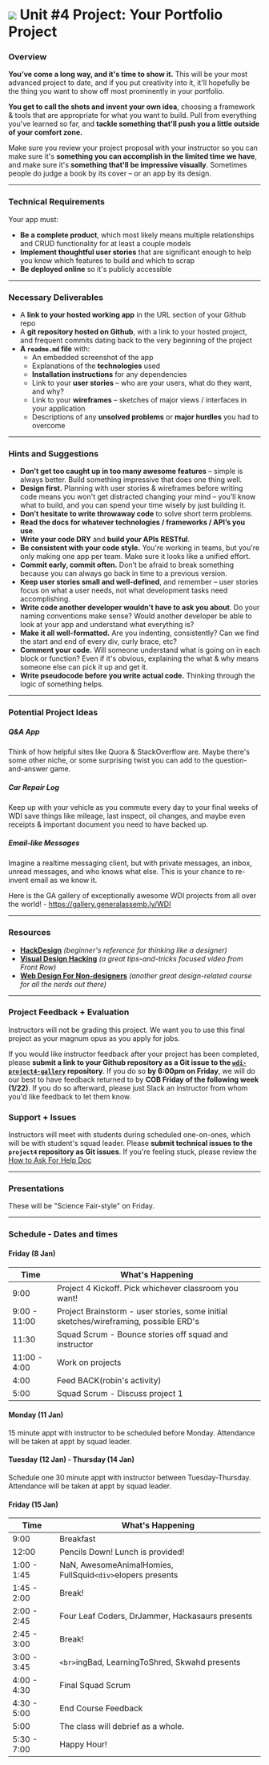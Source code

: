# ![](https://ga-dash.s3.amazonaws.com/production/assets/logo-9f88ae6c9c3871690e33280fcf557f33.png) Unit #4 Project: Your Portfolio Project

### Overview

**You’ve come a long way, and it's time to show it.** This will be your most advanced project to date, and if you put creativity into it, it'll hopefully be the thing you want to show off most prominently in your portfolio.

**You get to call the shots and invent your own idea**, choosing a framework & tools that are appropriate for what you want to build. Pull from everything you've learned so far, and **tackle something that'll push you a little outside of your comfort zone.**

Make sure you review your project proposal with your instructor so you can make sure it's **something you can accomplish in the limited time we have**, and make sure it's **something that'll be impressive visually**. Sometimes people do judge a book by its cover – or an app by its design.

---

### Technical Requirements

Your app must:

* **Be a complete product**, which most likely means multiple relationships and CRUD functionality for at least a couple models
* **Implement thoughtful user stories** that are significant enough to help you know which features to build and which to scrap
* **Be deployed online** so it's publicly accessible

---

### Necessary Deliverables

* A **link to your hosted working app** in the URL section of your Github repo
* A **git repository hosted on Github**, with a link to your hosted project, and frequent commits dating back to the very beginning of the project
* **A ``readme.md`` file** with:
    * An embedded screenshot of the app
    * Explanations of the **technologies** used
    * **Installation instructions** for any dependencies
    * Link to your **user stories** – who are your users, what do they want, and why?
    * Link to your **wireframes** – sketches of major views / interfaces in your application
    * Descriptions of any **unsolved problems** or **major hurdles** you had to overcome

---

### Hints and Suggestions

* **Don’t get too caught up in too many awesome features** – simple is always better. Build something impressive that does one thing well.
* **Design first.** Planning with user stories & wireframes before writing code means you won't get distracted changing your mind – you'll know what to build, and you can spend your time wisely by just building it.
* **Don’t hesitate to write throwaway code** to solve short term problems.
* **Read the docs for whatever technologies / frameworks / API’s you use**.
* **Write your code DRY** and **build your APIs RESTful**.
* **Be consistent with your code style.** You're working in teams, but you're only making one app per team. Make sure it looks like a unified effort.
* **Commit early, commit often.** Don’t be afraid to break something because you can always go back in time to a previous version.
* **Keep user stories small and well-defined**, and remember – user stories focus on what a user needs, not what development tasks need accomplishing.
* **Write code another developer wouldn't have to ask you about**. Do your naming conventions make sense? Would another developer be able to look at your app and understand what everything is?
* **Make it all well-formatted.** Are you indenting, consistently? Can we find the start and end of every div, curly brace, etc?
* **Comment your code.** Will someone understand what is going on in each block or function? Even if it's obvious, explaining the what & why means someone else can pick it up and get it.
* **Write pseudocode before you write actual code.** Thinking through the logic of something helps.

---

### Potential Project Ideas

##### Q&A App
Think of how helpful sites like Quora & StackOverflow are. Maybe there's some other niche, or some surprising twist you can add to the question-and-answer game.

##### Car Repair Log
Keep up with your vehicle as you commute every day to your final weeks of WDI save things like mileage, last inspect, oil changes, and maybe even receipts & important document you need to have backed up.

##### Email-like Messages
Imagine a realtime messaging client, but with private messages, an inbox, unread messages, and who knows what else. This is your chance to re-invent email as we know it.

Here is the GA gallery of exceptionally awesome WDI projects from all over the world! - https://gallery.generalassemb.ly/WDI

---

### Resources

* **[HackDesign](https://hackdesign.org/lessons)** _(beginner's reference for thinking like a designer)_
* **[Visual Design Hacking](https://generalassemb.ly/online/videos/visual-design-hacking)** _(a great tips-and-tricks focused video from Front Row)_
* **[Web Design For Non-designers](https://generalassemb.ly/online/videos/web-design-for-non-designers)** _(another great design-related course for all the nerds out there)_

---

### Project Feedback + Evaluation

Instructors will not be grading this project. We want you to use this final project as your magnum opus as you apply for jobs.

If you would like instructor feedback after your project has been completed, please **submit a link to your Github repository as a Git issue to the [`wdi-project4-gallery`](https://github.com/ga-dc/wdi-project4-gallery) repository**. If you do so **by 6:00pm on Friday**, we will do our best to have feedback returned to by **COB Friday of the following week (1/22)**. If you do so afterward, please just Slack an instructor from whom you'd like feedback to let them know.

### Support + Issues

Instructors will meet with students during scheduled one-on-ones, which will be with student's squad leader. Please **submit technical issues to the `project4` repository as Git issues**. If you're feeling stuck, please review the [How to Ask For Help Doc](asking_for_help.md)

---

### Presentations
These will be "Science Fair-style" on Friday.

---
### Schedule - Dates and times
#### Friday (8 Jan)
|Time| What's Happening|
|---|---|
|9:00| Project 4 Kickoff. Pick whichever classroom you want! |
|9:00 - 11:00| Project Brainstorm - user stories, some initial sketches/wireframing, possible ERD's|
|11:30| Squad Scrum - Bounce stories off squad and instructor
|11:00 - 4:00| Work on projects |
|4:00| Feed BACK(robin's activity)|
|5:00| Squad Scrum - Discuss project 1 |

#### Monday (11 Jan)
 15 minute appt with instructor to be scheduled before Monday. Attendance will be taken at appt by squad leader.

#### Tuesday (12 Jan) - Thursday (14 Jan)
Schedule one 30 minute appt with instructor between Tuesday-Thursday. Attendance will be taken at appt by squad leader.

#### Friday (15 Jan)
|Time| What's Happening|
|---|---|
|9:00| Breakfast |
|12:00| Pencils Down! Lunch is provided! |
|1:00 - 1:45| NaN, AwesomeAnimalHomies, FullSquid`<div>`elopers presents |
|1:45 - 2:00| Break! |
|2:00 - 2:45| Four Leaf Coders, DrJammer, Hackasaurs presents |
|2:45 - 3:00| Break! |
|3:00 - 3:45| `<br>`ingBad, LearningToShred, Skwahd presents |
|4:00 - 4:30| Final Squad Scrum |
|4:30 - 5:00| End Course Feedback |
|5:00| The class will debrief as a whole.|
|5:30 - 7:00| Happy Hour! |
